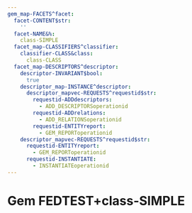 ```yaml
---
gem_map-FACETS^facet:
  facet-CONTENT$str:
    ''
  facet-NAME&%:
    class-SIMPLE
  facet_map-CLASSIFIERS^classifier:
    classifier-CLASS&class:
      class-CLASS
  facet_map-DESCRIPTORS^descriptor:
    descriptor-INVARIANT$bool:
      true
    descriptor_map-INSTANCE^descriptor:
      descriptor_mapvec-REQUESTS^requestid$str:
        requestid-ADDdescriptors:
          - ADD_DESCRIPTORSoperationid
        requestid-ADDrelations:
          - ADD_RELATIONSoperationid
        requestid-ENTITYreport:
          - GEM_REPORToperationid
    descriptor_mapvec-REQUESTS^requestid$str:
      requestid-ENTITYreport:
        - GEM_REPORToperationid
      requestid-INSTANTIATE:
        - INSTANTIATEoperationid
---
```

# Gem FEDTEST+class-SIMPLE


